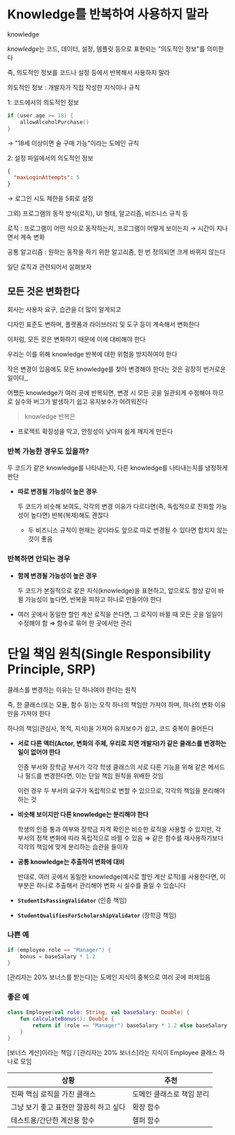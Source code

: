 # Knowledge를 반복하여 사용하지 말라

knowledge

*knowledge*는 코드, 데이터, 설정, 템플릿 등으로 표현되는 "의도적인 정보"를 의미한다

즉, 의도적인 정보를 코드나 설정 등에서 반복해서 사용하지 말라

의도적인 정보 : 개발자가 직접 작성한 지식이나 규칙

1: 코드에서의 의도적인 정보

```kotlin
if (user.age >= 18) {
    allowAlcoholPurchase()
}
```

→ "18세 이상이면 술 구매 가능"이라는 도메인 규칙

2: 설정 파일에서의 의도적인 정보

```json
{
  "maxLoginAttempts": 5
}

```

→ 로그인 시도 제한을 5회로 설정

그외) 프로그램의 동작 방식(로직), UI 형태, 알고리즘, 비즈니스 규칙 등

로직 : 프로그램이 어떤 식으로 동작하는지, 프로그램이 어떻게 보이는지 → 시간이 지나면서 계속 변화

공통 알고리즘 : 원하는 동작을 하기 위한 알고리즘, 한 번 정의되면 크게 바뀌지 않는다

일단 로직과 관련되어서 살펴보자

## 모든 것은 변화한다

회사는 사용자 요구, 습관을 더 많이 알게되고

디자인 표준도 변하며, 플랫폼과 라이브러리 및 도구 등이 계속해서 변화한다

이처럼, 모든 것은 변화하기 때문에 이에 대비해야 한다

우리는 이를 위해 knowledge 반복에 대한 위험을 방지하여야 한다

작은 변경이 있음에도 모든 knowledge를 찾아 변경해야 한다는 것은 굉장히 번거로운 일이다,,

어쨌든 knowledge가 여러 곳에 반복되면, 변경 시 모든 곳을 일관되게 수정해야 하므로 실수와 버그가 발생하기 쉽고 유지보수가 어려워진다

> knowledge 반복은
- 프로젝트 확장성을 막고, 안정성이 낮아져 쉽게 깨지게 만든다
>

### 반복 가능한 경우도 있을까?

두 코드가 같은 knowledge를 나타내는지, 다른 knowledge를 나타내는지를 냉정하게 판단

- **따로 변경될 가능성이 높은 경우**

  두 코드가 비슷해 보여도, 각각의 변경 이유가 다르다면(즉, 독립적으로 진화할 가능성이 높다면) 반복(복제)해도 괜찮다

    - 두 비즈니스 규칙이 현재는 같더라도 앞으로 따로 변경될 수 있다면 합치지 않는 것이 좋음

### 반복하면 안되는 경우

- **함께 변경될 가능성이 높은 경우**

  두 코드가 본질적으로 같은 지식(knowledge)을 표현하고, 앞으로도 항상 같이 바뀔 가능성이 높다면, 반복을 피하고 하나로 만들어야 한다

- 여러 곳에서 동일한 할인 계산 로직을 쓴다면, 그 로직이 바뀔 때 모든 곳을 일일이 수정해야 함 ⇒ 함수로 묶어 한 곳에서만 관리

# 단일 책임 원칙(Single Responsibility Principle, SRP)

클래스를 변경하는 이유는 단 하나여야 한다는 원칙

즉, 한 클래스(또는 모듈, 함수 등)는 오직 하나의 책임만 가져야 하며, 하나의 변화 이유만을 가져야 한다

하나의 책임(관심사, 목적, 지식)을 가져야 유지보수가 쉽고, 코드 중복이 줄어든다

- **서로 다른 액터(Actor, 변화의 주체, 우리로 치면 개발자)가 같은 클래스를 변경하는 일이 없어야 한다**

  인증 부서와 장학금 부서가 각각 학생 클래스의 서로 다른 기능을 위해 같은 메서드나 필드를 변경한다면, 이는 단일 책임 원칙을 위배한 것임

  이런 경우 두 부서의 요구가 독립적으로 변할 수 있으므로, 각각의 책임을 분리해야 하는 것

- **비슷해 보이지만 다른 knowledge는 분리해야 한다**

  학생의 인증 통과 여부와 장학금 자격 확인은 비슷한 로직을 사용할 수 있지만, 각 부서의 정책 변화에 따라 독립적으로 바뀔 수 있음 ⇒ 같은 함수를 재사용하기보다 각각의 책임에 맞게 분리하는 습관을 들이자

- **공통 knowledge는 추출하여 변화에 대비**

  반대로, 여러 곳에서 동일한 knowledge(예시로 할인 계산 로직)를 사용한다면, 이 부분은 하나로 추출해서 관리해야 변화 시 실수를 줄일 수 있습니다

- **`StudentIsPassingValidator`** (인증 책임)
- **`StudentQualifiesForScholarshipValidator`** (장학금 책임)

### 나쁜 예

```kotlin
if (employee.role == "Manager") {
    bonus = baseSalary * 1.2
}
```

[관리자는 20% 보너스를 받는다]는 도메인 지식이 중복으로 여러 곳에 퍼져있음

### 좋은 예

```kotlin
class Employee(val role: String, val baseSalary: Double) {
    fun calculateBonus(): Double {
        return if (role == "Manager") baseSalary * 1.2 else baseSalary
    }
}
```

[보너스 계산]이라는 책임 / [관리자는 20% 보너스]라는 지식이 Employee 클래스 하나로 모임

| 상황 | 추천 |
| --- | --- |
| 진짜 핵심 로직을 가진 클래스 | 도메인 클래스로 책임 분리 |
| 그냥 보기 좋고 표현만 깔끔히 하고 싶다 | 확장 함수 |
| 테스트용/간단한 계산용 함수 | 헬퍼 함수 |